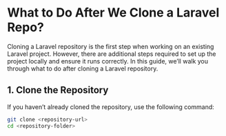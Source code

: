 # What to Do After We Clone a Laravel Repo?

Cloning a Laravel repository is the first step when working on an existing Laravel project. However, there are additional steps required to set up the project locally and ensure it runs correctly. In this guide, we’ll walk you through what to do after cloning a Laravel repository.

## 1. Clone the Repository
If you haven’t already cloned the repository, use the following command:

```bash
git clone <repository-url>
cd <repository-folder>
